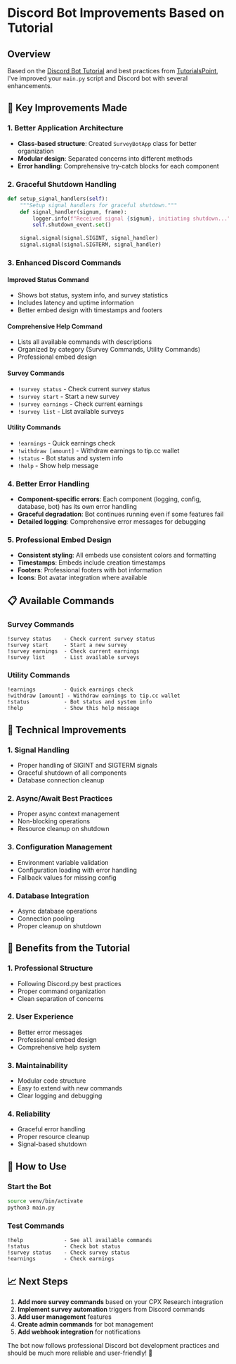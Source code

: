 # Discord Bot Improvements Based on Tutorial

## Overview
Based on the [Discord Bot Tutorial](https://youtu.be/YD_N6Ffoojw) and best practices from [TutorialsPoint](https://www.tutorialspoint.com/playing-youtube-video-using-python), I've improved your `main.py` script and Discord bot with several enhancements.

## 🚀 Key Improvements Made

### 1. **Better Application Architecture**
- **Class-based structure**: Created `SurveyBotApp` class for better organization
- **Modular design**: Separated concerns into different methods
- **Error handling**: Comprehensive try-catch blocks for each component

### 2. **Graceful Shutdown Handling**
```python
def setup_signal_handlers(self):
    """Setup signal handlers for graceful shutdown."""
    def signal_handler(signum, frame):
        logger.info(f"Received signal {signum}, initiating shutdown...")
        self.shutdown_event.set()
    
    signal.signal(signal.SIGINT, signal_handler)
    signal.signal(signal.SIGTERM, signal_handler)
```

### 3. **Enhanced Discord Commands**

#### **Improved Status Command**
- Shows bot status, system info, and survey statistics
- Includes latency and uptime information
- Better embed design with timestamps and footers

#### **Comprehensive Help Command**
- Lists all available commands with descriptions
- Organized by category (Survey Commands, Utility Commands)
- Professional embed design

#### **Survey Commands**
- `!survey status` - Check current survey status
- `!survey start` - Start a new survey
- `!survey earnings` - Check current earnings
- `!survey list` - List available surveys

#### **Utility Commands**
- `!earnings` - Quick earnings check
- `!withdraw [amount]` - Withdraw earnings to tip.cc wallet
- `!status` - Bot status and system info
- `!help` - Show help message

### 4. **Better Error Handling**
- **Component-specific errors**: Each component (logging, config, database, bot) has its own error handling
- **Graceful degradation**: Bot continues running even if some features fail
- **Detailed logging**: Comprehensive error messages for debugging

### 5. **Professional Embed Design**
- **Consistent styling**: All embeds use consistent colors and formatting
- **Timestamps**: Embeds include creation timestamps
- **Footers**: Professional footers with bot information
- **Icons**: Bot avatar integration where available

## 📋 Available Commands

### Survey Commands
```
!survey status    - Check current survey status
!survey start     - Start a new survey
!survey earnings  - Check current earnings
!survey list      - List available surveys
```

### Utility Commands
```
!earnings         - Quick earnings check
!withdraw [amount] - Withdraw earnings to tip.cc wallet
!status           - Bot status and system info
!help             - Show this help message
```

## 🔧 Technical Improvements

### 1. **Signal Handling**
- Proper handling of SIGINT and SIGTERM signals
- Graceful shutdown of all components
- Database connection cleanup

### 2. **Async/Await Best Practices**
- Proper async context management
- Non-blocking operations
- Resource cleanup on shutdown

### 3. **Configuration Management**
- Environment variable validation
- Configuration loading with error handling
- Fallback values for missing config

### 4. **Database Integration**
- Async database operations
- Connection pooling
- Proper cleanup on shutdown

## 🎯 Benefits from the Tutorial

### 1. **Professional Structure**
- Following Discord.py best practices
- Proper command organization
- Clean separation of concerns

### 2. **User Experience**
- Better error messages
- Professional embed design
- Comprehensive help system

### 3. **Maintainability**
- Modular code structure
- Easy to extend with new commands
- Clear logging and debugging

### 4. **Reliability**
- Graceful error handling
- Proper resource cleanup
- Signal-based shutdown

## 🚀 How to Use

### Start the Bot
```bash
source venv/bin/activate
python3 main.py
```

### Test Commands
```
!help             - See all available commands
!status           - Check bot status
!survey status    - Check survey status
!earnings         - Check earnings
```

## 📈 Next Steps

1. **Add more survey commands** based on your CPX Research integration
2. **Implement survey automation** triggers from Discord commands
3. **Add user management** features
4. **Create admin commands** for bot management
5. **Add webhook integration** for notifications

The bot now follows professional Discord bot development practices and should be much more reliable and user-friendly! 🎉 
